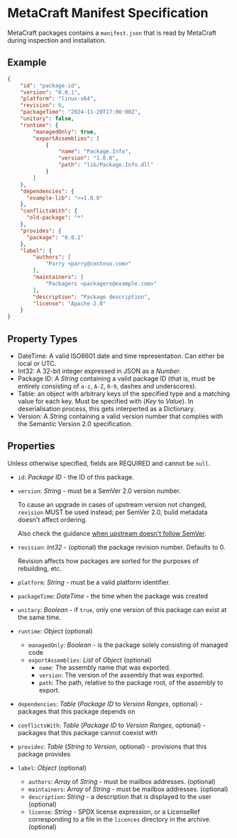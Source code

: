 # MetaCraft Manifest Specification

MetaCraft packages contains a `manifest.json` that is read by MetaCraft during
inspection and installation.

## Example

```json
{
    "id": "package-id",
    "version": "0.0.1",
    "platform": "linux-x64",
    "revision": 0,
    "packageTime": "2024-11-20T17:00:00Z",
    "unitary": false,
    "runtime": {
        "managedOnly": true,
        "exportAssemblies": [
            {
                "name": "Package.Info",
                "version": "1.0.0",
                "path": "lib/Package.Info.dll"
            }
        ]
    },
    "dependencies": {
      "example-lib": ">=1.0.0"
    },
    "conflictsWith": {
      "old-package": "*"
    },
    "provides": {
      "package": "0.0.1"
    },
    "label": {
        "authors": [
            "Parry <parry@contoso.com>"
        ],
        "maintainers": [
            "Packagers <packagers@example.com>"
        ],
        "description": "Package description",
        "license": "Apache-2.0"
    }
}
```

## Property Types

- DateTime: A valid ISO8601 date and time representation. Can either be local
  or UTC.
- Int32: A 32-bit integer expressed in JSON as a _Number_.
- Package ID: A _String_ containing a valid package ID (that is, must be
  entirely consisting of `a-z`, `A-Z`, `0-9`, dashes and underscores).
- Table: an object with arbitrary keys of the specified type and a matching
  value for each key. Must be specified with (_Key_ to _Value_). In
  deserialisation process, this gets interperted as a Dictionary.
- Version: A _String_ containing a valid version number that complies with the
  Semantic Version 2.0 specification.

## Properties

Unless otherwise specified, fields are REQUIRED and cannot be `null`.

- `id`: _Package ID_ - the ID of this package.
- `version`: _String_ - must be a SemVer 2.0 version number.

  To cause an upgrade in cases of upstream version not changed, `revision`
  MUST be used instead; per SemVer 2.0, build metadata doesn't affect ordering.

  Also check the guidance [when upstream doesn't follow SemVer](/PackageSpecs.md#Versioning-NoSemVer).
- `revision`: _Int32_ - (optional) the package revision number. Defaults to 0.

  Revision affects how packages are sorted for the purposes of rebuilding, etc.
- `platform`: _String_ - must be a valid platform identifier.
- `packageTime`: _DateTime_ - the time when the package was created
- `unitary`: _Boolean_ - if `true`, only one version of this package can exist at the same time.
- `runtime`: _Object_ (optional)
  - `managedOnly`: _Boolean_ - is the package solely consisting of managed code
  - `exportAssemblies`: _List_ of _Object_ (optional)
    - `name`: The assembly name that was exported.
    - `version`: The version of the assembly that was exported.
    - `path`: The path, relative to the package root, of the assembly to export.
- `dependencies`: _Table_ (_Package ID_ to _Version Ranges_, optional) - packages that this package depends on
- `conflictsWith`: _Table_ (_Package ID_ to _Version Ranges_, optional) - packages that this package cannot coexist with
- `provides`: _Table_ (_String_ to _Version_, optional) - provisions that this package provides
- `label`: _Object_ (optional)
  - `authors`: _Array_ of _String_ - must be mailbox addresses. (optional)
  - `maintainers`: _Array_ of _String_ - must be mailbox addresses. (optional)
  - `description`: _String_ - a description that is displayed to the user (optional)
  - `license`: _String_ - SPDX license expression, or a LicenseRef corresponding to a file in the `licences` directory in the archive. (optional)
